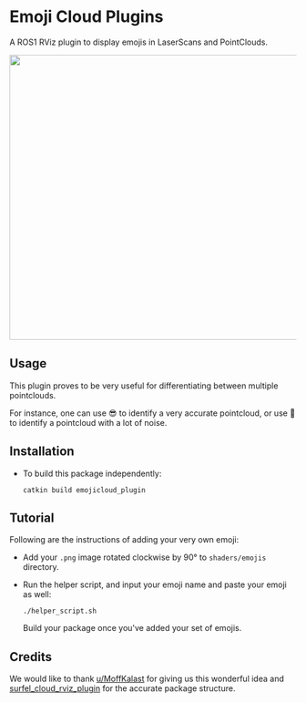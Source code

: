 # Emoji Cloud Plugins

A ROS1 RViz plugin to display emojis in LaserScans and PointClouds.

<img src="https://user-images.githubusercontent.com/45683974/169244539-93c6394a-f624-4134-9c9e-21ab73bb315c.gif" width="900" height="500"/>

## Usage

This plugin proves to be very useful for differentiating between multiple pointclouds.

For instance, one can use 😎 to identify a very accurate pointcloud, or use 💩 to identify a pointcloud with a lot of noise.

## Installation

* To build this package independently:

	  catkin build emojicloud_plugin

## Tutorial

Following are the instructions of adding your very own emoji:

* Add your `.png` image rotated clockwise by 90° to `shaders/emojis` directory.

* Run the helper script, and input your emoji name and paste your emoji as well:

	  ./helper_script.sh

	Build your package once you've added your set of emojis.

## Credits

We would like to thank [u/MoffKalast](https://www.reddit.com/r/ROS/comments/m668w4/has_science_gone_too_far/?utm_source=share&utm_medium=web2x&context=3) for giving us this wonderful idea and [surfel_cloud_rviz_plugin](https://github.com/RMonica/surfel_cloud_rviz_plugin) for the accurate package structure.
